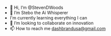 - 👋 Hi, I’m @StevenDWoods
- 👀 I’m Stebo the Ai Whisperer 
- I'm currently learning everything I can 
- 💞️ I’m looking to collaborate on innovation 
- 📫 How to reach me dashbrandusa@gmail.com

<!---
StevenDWoods/StevenDWoods is a ✨ special ✨ repository because its `README.md` (this file) appears on your GitHub profile.
You can click the Preview link to take a look at your changes.
--->
